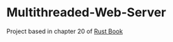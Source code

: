 # Multithreaded-Web-Server

Project based in chapter 20 of [Rust Book](https://doc.rust-lang.org/book/ch20-00-final-project-a-web-server.html)
